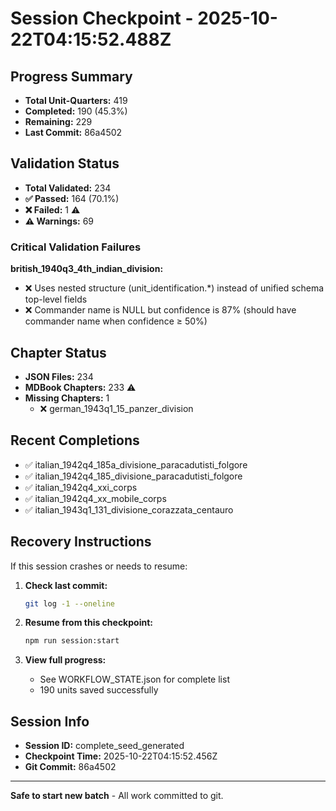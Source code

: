 # Session Checkpoint - 2025-10-22T04:15:52.488Z

## Progress Summary

- **Total Unit-Quarters:** 419
- **Completed:** 190 (45.3%)
- **Remaining:** 229
- **Last Commit:** 86a4502

## Validation Status

- **Total Validated:** 234
- **✅ Passed:** 164 (70.1%)
- **❌ Failed:** 1 ⚠️
- **⚠️ Warnings:** 69

### Critical Validation Failures

**british_1940q3_4th_indian_division:**
  - ❌ Uses nested structure (unit_identification.*) instead of unified schema top-level fields
  - ❌ Commander name is NULL but confidence is 87% (should have commander name when confidence ≥ 50%)

## Chapter Status

- **JSON Files:** 234
- **MDBook Chapters:** 233 ⚠️
- **Missing Chapters:** 1
  - ❌ german_1943q1_15_panzer_division

## Recent Completions

- ✅ italian_1942q4_185a_divisione_paracadutisti_folgore
- ✅ italian_1942q4_185_divisione_paracadutisti_folgore
- ✅ italian_1942q4_xxi_corps
- ✅ italian_1942q4_xx_mobile_corps
- ✅ italian_1943q1_131_divisione_corazzata_centauro

## Recovery Instructions

If this session crashes or needs to resume:

1. **Check last commit:**
   ```bash
   git log -1 --oneline
   ```

2. **Resume from this checkpoint:**
   ```bash
   npm run session:start
   ```

3. **View full progress:**
   - See WORKFLOW_STATE.json for complete list
   - 190 units saved successfully

## Session Info

- **Session ID:** complete_seed_generated
- **Checkpoint Time:** 2025-10-22T04:15:52.456Z
- **Git Commit:** 86a4502

---

**Safe to start new batch** - All work committed to git.
